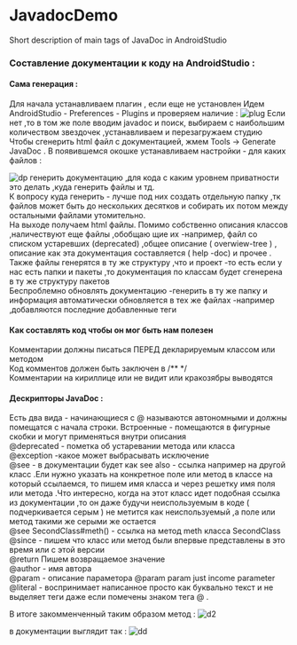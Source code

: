 # JavadocDemo
Short description of main tags of JavaDoc in AndroidStudio
### Составление документации к коду на AndroidStudio :
#### Сама генерация :

Для начала устанавливаем плагин , если еще не установлен
Идем AndroidStudio - Preferences - Plugins и проверяем наличие :
![plug](https://user-images.githubusercontent.com/11744426/32833657-95eacb90-ca10-11e7-964c-229c01ba55b5.jpg)
Если нет ,то в том же поле вводим javadoc и поиск, выбираем с наибольшим количеством звездочек ,устанавливаем и перезагружаем студию <br>
Чтобы сгенерить html файл с документацией, жмем Tools -> Generate JavaDoc .
В появившемся окошке устанавливаем настройки - для каких файлов :

![dp](https://user-images.githubusercontent.com/11744426/32833661-98dc9a72-ca10-11e7-97d1-f70ad902da47.jpg)
генерить документацию ,для кода с каким уровнем приватности это делать ,куда генерить файлы и тд. <br>
К вопросу куда генерить - лучше под них создать отдельную папку ,тк файлов может быть до нескольких десятков и собирать их потом между остальными файлами утомительно. <br>
На выходе получаем html файлы. Помимо собственно описания классов ,наличествуют еще файлы ,обобщаю щие их -например, файл со списком устаревших (deprecated) ,общее описание  ( overwiew-tree ) , описание как эта документация составляется ( help -doc) и прочее . Также файлы генерятся в ту же структуру ,что и проект -то есть если у нас есть папки и пакеты ,то документация по классам будет  сгенерена в ту же структуру пакетов <br>
Беспроблемно обновлять документацию -генерить в ту же папку и информация автоматически обновляется в тех же файлах -например ,добавляются последние добавленные теги <br>

#### Как составлять код чтобы он мог быть нам полезен

Комментарии должны писаться ПЕРЕД декларируемым классом или методом <br>
Код комментов должен быть заключен в /**   */ <br>
Комментарии на кириллице или не видит или кракозябры выводятся <br>
#### Дескрипторы JavaDoc :

Есть два вида - начинающиеся с @ называются автономными и должны помещатся с начала строки.
Встроенные - помещаются в фигурные скобки и могут применяться внутри описания <br>
@deprecated - пометка об устаревании метода или класса <br>
@exception -какое может выбрасывать исключение <br>
@see - в документации будет как see also - ссылка например на другой класс .Ели нужно указать на конкретное поле или метод в классе на который ссылаемся, то пишем имя класса и через решетку имя поля или метода .Что интересно, когда на этот класс идет подобная ссылка из документации ,то он даже будучи неиспользуемым в коде ( подчеркивается серым ) не метится как неиспользуемый ,а поле или метод такими же серыми же остается <br>
@see SecondClass#meth() - ссылка на метод meth класса SecondClass <br>
@since - пишем что класс или метод были впервые представлены в это время или с этой версии <br>
@return Пишем возвращаемое значение <br>
@author - имя автора <br>
@param - описание параметора @param param just income parameter <br>
@literal - воспринимает написанное просто как буквально текст и не выделяет теги даже если помечены знаком тега @ .

В итоге закомменченный таким образом метод :
![d2](https://user-images.githubusercontent.com/11744426/32833673-a078e4ac-ca10-11e7-8279-090ae4a1d667.jpg)

в документации выглядит так :
![dd](https://user-images.githubusercontent.com/11744426/32833671-9df12672-ca10-11e7-974a-21f96eb3be25.jpg)

